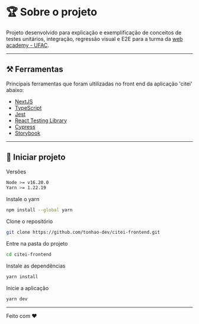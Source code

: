 # 🏆 Sobre o projeto

Projeto desenvolvido para explicação e exemplificação de conceitos de testes unitários, integração, regressão visual e E2E para a turma da [web academy - UFAC](http://webacademy.ufac.br/).

---

## ⚒ Ferramentas

Principais ferramentas que foram ultilizadas no front end da aplicação 'citei' abaixo:

- [NextJS](https://nextjs.org/)
- [TypeScript](https://www.typescriptlang.org/)
- [Jest](https://jestjs.io/pt-BR/)
- [React Testing Library](https://testing-library.com/docs/react-testing-library/intro/)
- [Cypress](https://www.cypress.io/)
- [Storybook](https://storybook.js.org/)

---

## 🚀 Iniciar projeto

Versões

```bash
Node >= v16.20.0
Yarn >= 1.22.19
```

Instale o yarn

```sh
npm install --global yarn
```

Clone o repositório

```sh
git clone https://github.com/tonhao-dev/citei-frontend.git
```

Entre na pasta do projeto

```sh
cd citei-frontend
```

Instale as dependências

```sh
yarn install
```

Inicie a aplicação

```sh
yarn dev
```

---

Feito com ❤️
